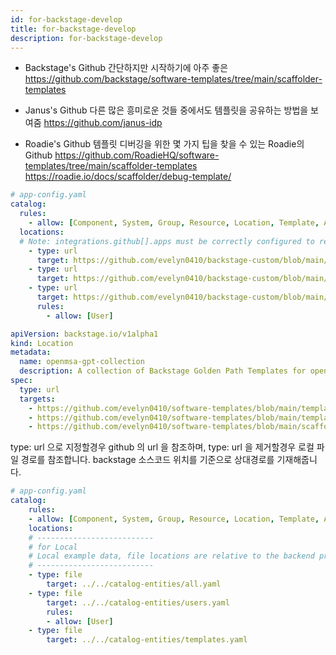 ```yaml
---
id: for-backstage-develop
title: for-backstage-develop
description: for-backstage-develop
---
```



- Backstage's Github
간단하지만 시작하기에 아주 좋은 
https://github.com/backstage/software-templates/tree/main/scaffolder-templates

- Janus's Github
다른 많은 흥미로운 것들 중에서도 템플릿을 공유하는 방법을 보여줌
https://github.com/janus-idp
- Roadie's Github
템플릿 디버깅을 위한 몇 가지 팁을 찾을 수 있는 Roadie의 Github
https://github.com/RoadieHQ/software-templates/tree/main/scaffolder-templates
https://roadie.io/docs/scaffolder/debug-template/

```yaml
# app-config.yaml
catalog:
  rules:
    - allow: [Component, System, Group, Resource, Location, Template, API]
  locations:
  # Note: integrations.github[].apps must be correctly configured to read GitHub locations
    - type: url
      target: https://github.com/evelyn0410/backstage-custom/blob/main/catalog-entities/all.yaml
    - type: url
      target: https://github.com/evelyn0410/backstage-custom/blob/main/catalog-entities/templates.yaml
    - type: url
      target: https://github.com/evelyn0410/backstage-custom/blob/main/catalog-entities/users.yaml
      rules:
        - allow: [User]
```

```yaml
apiVersion: backstage.io/v1alpha1
kind: Location
metadata:
  name: openmsa-gpt-collection
  description: A collection of Backstage Golden Path Templates for openmsa-IDP
spec:
  type: url
  targets:
    - https://github.com/evelyn0410/software-templates/blob/main/templates/github/go-backend/template.yaml
    - https://github.com/evelyn0410/software-templates/blob/main/templates/github/nodejs-backend/template.yaml
    - https://github.com/evelyn0410/software-templates/blob/main/scaffolder-templates/springboot-grpc-template/template.yaml
```
 type: url 으로 지정할경우 github 의 url 을 참조하며, type: url 을 제거할경우 로컬 파일 경로를 참조합니다. 
 backstage 소스코드 위치를 기준으로 상대경로를 기재해줍니다.
```yaml
# app-config.yaml
catalog:
    rules:
    - allow: [Component, System, Group, Resource, Location, Template, API]
    locations:
    # --------------------------
    # for Local
    # Local example data, file locations are relative to the backend process, typically `packages/backend`
    # --------------------------
    - type: file
        target: ../../catalog-entities/all.yaml
    - type: file
        target: ../../catalog-entities/users.yaml
        rules:
        - allow: [User]
    - type: file
        target: ../../catalog-entities/templates.yaml
```

